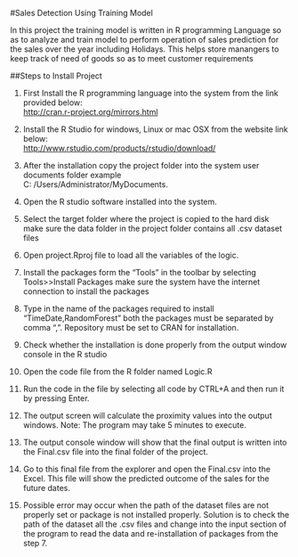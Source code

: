 #Sales Detection Using Training Model

In this project the training model is written in R programming Language so as to analyze and train model to perform operation of sales prediction for the sales over the year including Holidays. This helps store manangers to keep track of need of goods so as to meet customer requirements

##Steps to Install Project 

1. First Install the R programming language into the system from the link provided below:                                 
http://cran.r-project.org/mirrors.html
 
2. Install the R Studio for windows, Linux or mac OSX from the website link below:                                
http://www.rstudio.com/products/rstudio/download/
 
3. After the installation copy the project folder into the system user documents folder example                      
C: /Users/Administrator/MyDocuments.  

4. Open the R studio software installed into the system.
 
5. Select the target folder where the project is copied to the hard disk make sure the data folder
in the project folder contains all .csv dataset files 

6. Open project.Rproj file to load all the variables of the logic. 
 
7. Install the packages form the “Tools” in the toolbar by selecting Tools>>Install Packages
make sure the system have the internet connection to install the packages 
 
8. Type in the name of the packages required to install “TimeDate,RandomForest” both the
packages must be separated by comma “,”. Repository must be set to CRAN for installation. 

9. Check whether the installation is done properly from the output window console in the R studio

10. Open the code file from the R folder named Logic.R  

11. Run the code in the file by selecting all code by CTRL+A and then run it by pressing Enter. 

12. The output screen will calculate the proximity values into the output windows. 
Note: The program may take 5 minutes to execute.

13. The output console window will show that the final output is written into the Final.csv file 
into the final folder of the project.
 
14. Go to this final file from the explorer and open the Final.csv into the Excel. This file will 
show the predicted outcome of the sales for the future dates.
 
15. Possible error may occur when the path of the dataset files are not properly set or package is
not installed properly. Solution is to check the path of the dataset all the .csv files and change
into the input section of the program to read the data and re-installation of packages from the
step 7. 

